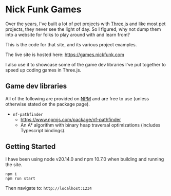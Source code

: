 # Nick Funk Games

Over the years, I've built a lot of pet projects with [Three.js](https://github.com/mrdoob/three.js) and like most pet projects, they never see the light of day. So I figured, why not dump them into a website for folks to play around with and learn from?

This is the code for that site, and its various project examples.

The live site is hosted here: https://games.nickfunk.com

I also use it to showcase some of the game dev libraries I've put together to speed up coding games in Three.js.

## Game dev libraries

All of the following are provided on [NPM](https://www.npmjs.com) and are free to use (unless otherwise stated on the package page).

- `nf-pathfinder`
  - https://www.npmjs.com/package/nf-pathfinder
  - An A* algorithm with binary heap traversal optimizations (includes Typescript bindings).

## Getting Started

I have been using node v20.14.0 and npm 10.7.0 when building and running the site.

```
npm i
npm run start
```

Then navigate to: `http://localhost:1234`